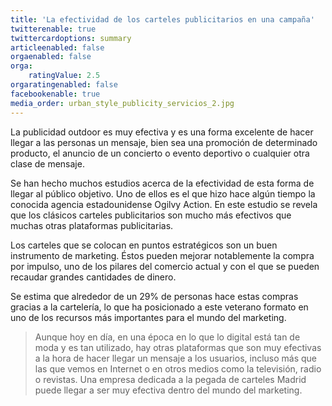 ```yaml
---
title: 'La efectividad de los carteles publicitarios en una campaña'
twitterenable: true
twittercardoptions: summary
articleenabled: false
orgaenabled: false
orga:
    ratingValue: 2.5
orgaratingenabled: false
facebookenable: true
media_order: urban_style_publicity_servicios_2.jpg
---
```


La publicidad outdoor es muy efectiva y es una forma excelente de hacer llegar a las personas un mensaje, bien sea una promoción de determinado producto, el anuncio de un concierto o evento deportivo o cualquier otra clase de mensaje.

Se han hecho muchos estudios acerca de la efectividad de esta forma de llegar al público objetivo. Uno de ellos es el que hizo hace algún tiempo la conocida agencia estadounidense Ogilvy Action. En este estudio se revela que los clásicos carteles publicitarios son mucho más efectivos que muchas otras plataformas publicitarias.

Los carteles que se colocan en puntos estratégicos son un buen instrumento de marketing. Éstos pueden mejorar notablemente la compra por impulso, uno de los pilares del comercio actual y con el que se pueden recaudar grandes cantidades de dinero.

Se estima que alrededor de un 29% de personas hace estas compras gracias a la cartelería, lo que ha posicionado a este veterano formato en uno de los recursos más importantes para el mundo del marketing.

> Aunque hoy en día, en una época en lo que lo digital está tan de moda y es tan utilizado, hay otras plataformas que son muy efectivas a la hora de hacer llegar un mensaje a los usuarios, incluso más que las que vemos en Internet o en otros medios como la televisión, radio o revistas. Una empresa dedicada a la pegada de carteles Madrid puede llegar a ser muy efectiva dentro del mundo del marketing.
